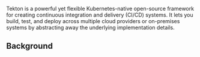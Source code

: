 Tekton is a powerful yet flexible Kubernetes-native open-source framework for creating continuous integration and delivery (CI/CD) systems.
It lets you build, test, and deploy across multiple cloud providers or on-premises systems by abstracting away the underlying implementation details.

## Background




